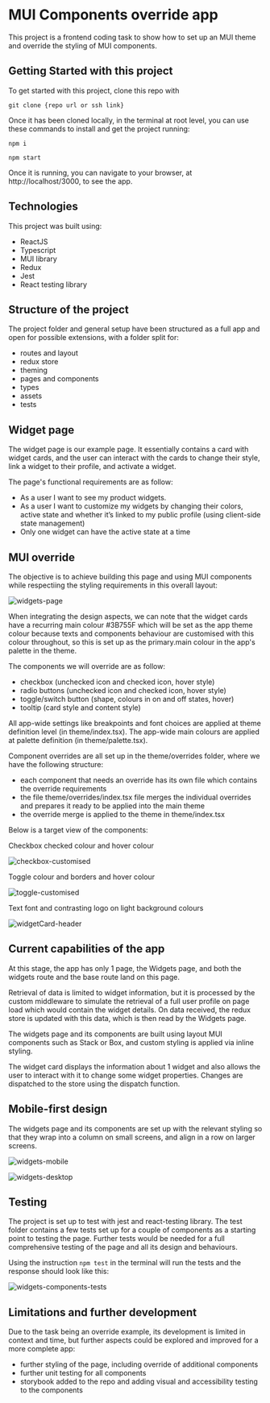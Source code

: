 # MUI Components override app

This project is a frontend coding task to show how to set up an MUI theme and override the styling of MUI components.

## Getting Started with this project

To get started with this project, clone this repo with

`git clone {repo url or ssh link}`

Once it has been cloned locally, in the terminal at root level, you can use these commands to install and get the project running:

`npm i`

`npm start`

Once it is running, you can navigate to your browser, at http://localhost/3000, to see the app.

## Technologies

This project was built using:

- ReactJS
- Typescript
- MUI library
- Redux
- Jest
- React testing library

## Structure of the project

The project folder and general setup have been structured as a full app and open for possible extensions, with a folder split for:

- routes and layout
- redux store
- theming
- pages and components
- types
- assets
- tests

## Widget page

The widget page is our example page. It essentially contains a card with widget cards, and the user can interact with the cards to change their style, link a widget to their profile, and activate a widget.

The page's functional requirements are as follow:

- As a user I want to see my product widgets.
- As a user I want to customize my widgets by changing their colors, active state and
  whether it’s linked to my public profile (using client-side state management)
- Only one widget can have the active state at a time

## MUI override

The objective is to achieve building this page and using MUI components while respectiing the styling requirements in this overall layout:

![widgets-page](./screenshots/image.png)

When integrating the design aspects, we can note that the widget cards have a recurring main colour #3B755F which will be set as the app theme colour because texts and components behaviour are customised with this colour throughout, so this is set up as the primary.main colour in the app's palette in the theme.

The components we will override are as follow:

- checkbox (unchecked icon and checked icon, hover style)
- radio buttons (unchecked icon and checked icon, hover style)
- toggle/switch button (shape, colours in on and off states, hover)
- tooltip (card style and content style)

All app-wide settings like breakpoints and font choices are applied at theme definition level (in theme/index.tsx). The app-wide main colours are applied at palette definition (in theme/palette.tsx).

Component overrides are all set up in the theme/overrides folder, where we have the following structure:

- each component that needs an override has its own file which contains the override requirements
- the file theme/overrides/index.tsx file merges the individual overrides and prepares it ready to be applied into the main theme
- the override merge is applied to the theme in theme/index.tsx

Below is a target view of the components:

Checkbox checked colour and hover colour

![checkbox-customised](./screenshots/image-4.png)

Toggle colour and borders and hover colour

![toggle-customised](./screenshots/image-5.png)

Text font and contrasting logo on light background colours

![widgetCard-header](./screenshots/image-6.png)

## Current capabilities of the app

At this stage, the app has only 1 page, the Widgets page, and both the widgets route and the base route land on this page.

Retrieval of data is limited to widget information, but it is processed by the custom middleware to simulate the retrieval of a full user profile on page load which would contain the widget details. On data received, the redux store is updated with this data, which is then read by the Widgets page.

The widgets page and its components are built using layout MUI components such as Stack or Box, and custom styling is applied via inline styling.

The widget card displays the information about 1 widget and also allows the user to interact with it to change some widget properties. Changes are dispatched to the store using the dispatch function.

## Mobile-first design

The widgets page and its components are set up with the relevant styling so that they wrap into a column on small screens, and align in a row on larger screens.

![widgets-mobile](./screenshots/image-1.png)

![widgets-desktop](./screenshots/image-3.png)

## Testing

The project is set up to test with jest and react-testing library. The test folder contains a few tests set up for a couple of components as a starting point to testing the page. Further tests would be needed for a full comprehensive testing of the page and all its design and behaviours.

Using the instruction `npm test` in the terminal will run the tests and the response should look like this:

![widgets-components-tests](./screenshots/image-2.png)

## Limitations and further development

Due to the task being an override example, its development is limited in context and time, but further aspects could be explored and improved for a more complete app:

- further styling of the page, including override of additional components
- further unit testing for all components
- storybook added to the repo and adding visual and accessibility testing to the components
